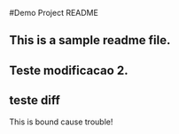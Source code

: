 #Demo Project README



## This is a sample readme file.


## Teste modificacao 2.
## teste diff

This is bound cause trouble!
